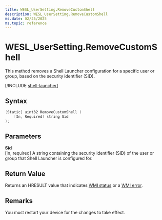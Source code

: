```yaml
---
title: WESL_UserSetting.RemoveCustomShell
description: WESL_UserSetting.RemoveCustomShell
ms.date: 02/25/2025
ms.topic: reference
---
```


# WESL_UserSetting.RemoveCustomShell

This method removes a Shell Launcher configuration for a specific user or group, based on the security identifier (SID).

[!INCLUDE [shell-launcher](../../../includes/licensing/shell-launcher.md)]

## Syntax

```powershell
[Static] uint32 RemoveCustomShell (
    [In, Required] string Sid
);
```

## Parameters

**Sid**<br/>\[in, required\] A string containing the security identifier (SID) of the user or group that Shell Launcher is configured for.

## Return Value

Returns an HRESULT value that indicates [WMI status](/windows/win32/wmisdk/wmi-non-error-constants) or a [WMI error](/windows/win32/wmisdk/wmi-error-constants).

## Remarks

You must restart your device for the changes to take effect.
